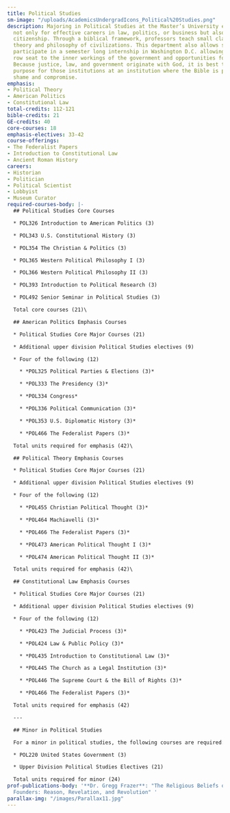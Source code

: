 ```yaml
---
title: Political Studies
sm-image: "/uploads/AcademicsUndergradIcons_Political%20Studies.png"
description: Majoring in Political Studies at the Master’s University equips believers
  not only for effective careers in law, politics, or business but also for responsible
  citizenship. Through a biblical framework, professors teach small classes on the
  theory and philosophy of civilizations. This department also allows students to
  participate in a semester long internship in Washington D.C. allowing them a front
  row seat to the inner workings of the government and opportunities for networking.
  Because justice, law, and government originate with God, it is best to study God’s
  purpose for those institutions at an institution where the Bible is preached without
  shame and compromise.
emphasis:
- Political Theory
- American Politics
- Constitutional Law
total-credits: 112-121
bible-credits: 21
GE-credits: 40
core-courses: 18
emphasis-electives: 33-42
course-offerings:
- The Federalist Papers
- Introduction to Constitutional Law
- Ancient Roman History
careers:
- Historian
- Politician
- Political Scientist
- Lobbyist
- Museum Curator
required-courses-body: |-
  ## Political Studies Core Courses

  * POL326 Introduction to American Politics (3)

  * POL343 U.S. Constitutional History (3)

  * POL354 The Christian & Politics (3)

  * POL365 Western Political Philosophy I (3)

  * POL366 Western Political Philosophy II (3)

  * POL393 Introduction to Political Research (3)

  * POL492 Senior Seminar in Political Studies (3)

  Total core courses (21)\

  ## American Politics Emphasis Courses

  * Political Studies Core Major Courses (21)

  * Additional upper division Political Studies electives (9)

  * Four of the following (12)

    * *POL325 Political Parties & Elections (3)*

    * *POL333 The Presidency (3)*

    * *POL334 Congress*

    * *POL336 Political Communication (3)*

    * *POL353 U.S. Diplomatic History (3)*

    * *POL466 The Federalist Papers (3)*

  Total units required for emphasis (42)\

  ## Political Theory Emphasis Courses

  * Political Studies Core Major Courses (21)

  * Additional upper division Political Studies electives (9)

  * Four of the following (12)

    * *POL455 Christian Political Thought (3)*

    * *POL464 Machiavelli (3)*

    * *POL466 The Federalist Papers (3)*

    * *POL473 American Political Thought I (3)*

    * *POL474 American Political Thought II (3)*

  Total units required for emphasis (42)\

  ## Constitutional Law Emphasis Courses

  * Political Studies Core Major Courses (21)

  * Additional upper division Political Studies electives (9)

  * Four of the following (12)

    * *POL423 The Judicial Process (3)*

    * *POL424 Law & Public Policy (3)*

    * *POL435 Introduction to Constitutional Law (3)*

    * *POL445 The Church as a Legal Institution (3)*

    * *POL446 The Supreme Court & the Bill of Rights (3)*

    * *POL466 The Federalist Papers (3)*

  Total units required for emphasis (42)

  ---

  ## Minor in Political Studies

  For a minor in political studies, the following courses are required:

  * POL220 United States Government (3)

  * Upper Division Political Studies Electives (21)

  Total units required for minor (24)
prof-publications-body: '**Dr. Gregg Frazer**: "The Religious Beliefs of Americas
  Founders: Reason, Revelation, and Revolution" '
parallax-img: "/images/Parallax11.jpg"
---
```


